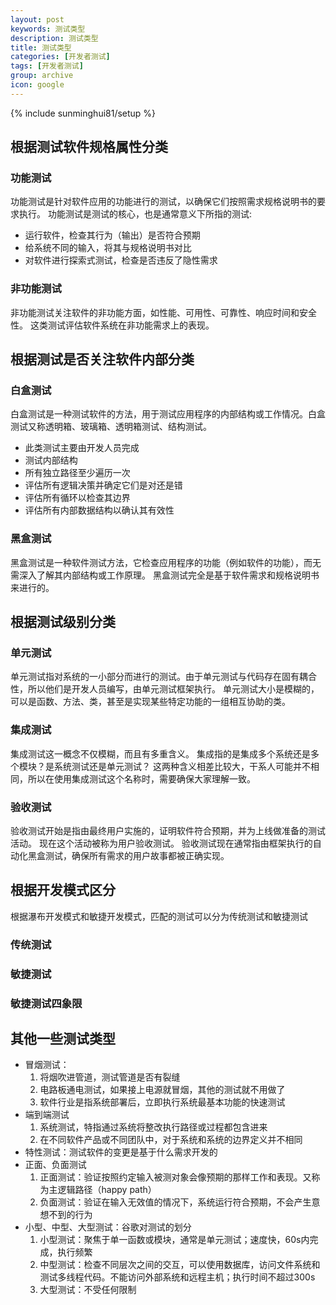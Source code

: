```yaml
---
layout: post
keywords: 测试类型
description: 测试类型
title: 测试类型
categories: [开发者测试]
tags: [开发者测试]
group: archive
icon: google
---
```


{% include sunminghui81/setup %}


## 根据测试软件规格属性分类
### 功能测试
功能测试是针对软件应用的功能进行的测试，以确保它们按照需求规格说明书的要求执行。
功能测试是测试的核心，也是通常意义下所指的测试:
- 运行软件，检查其行为（输出）是否符合预期
- 给系统不同的输入，将其与规格说明书对比
- 对软件进行探索式测试，检查是否违反了隐性需求

### 非功能测试
非功能测试关注软件的非功能方面，如性能、可用性、可靠性、响应时间和安全性。
这类测试评估软件系统在非功能需求上的表现。

## 根据测试是否关注软件内部分类
### 白盒测试
白盒测试是一种测试软件的方法，用于测试应用程序的内部结构或工作情况。白盒测试又称透明箱、玻璃箱、透明箱测试、结构测试。
- 此类测试主要由开发人员完成
- 测试内部结构
- 所有独立路径至少遍历一次
- 评估所有逻辑决策并确定它们是对还是错
- 评估所有循环以检查其边界
- 评估所有内部数据结构以确认其有效性

### 黑盒测试
黑盒测试是一种软件测试方法，它检查应用程序的功能（例如软件的功能），而无需深入了解其内部结构或工作原理。
黑盒测试完全是基于软件需求和规格说明书来进行的。

## 根据测试级别分类
### 单元测试
单元测试指对系统的一小部分而进行的测试。由于单元测试与代码存在固有耦合性，所以他们是开发人员编写，由单元测试框架执行。
单元测试大小是模糊的，可以是函数、方法、类，甚至是实现某些特定功能的一组相互协助的类。

### 集成测试
集成测试这一概念不仅模糊，而且有多重含义。
集成指的是集成多个系统还是多个模块？是系统测试还是单元测试？
这两种含义相差比较大，干系人可能并不相同，所以在使用集成测试这个名称时，需要确保大家理解一致。

### 验收测试
验收测试开始是指由最终用户实施的，证明软件符合预期，并为上线做准备的测试活动。
现在这个活动被称为用户验收测试。
验收测试现在通常指由框架执行的自动化黑盒测试，确保所有需求的用户故事都被正确实现。

## 根据开发模式区分
根据瀑布开发模式和敏捷开发模式，匹配的测试可以分为传统测试和敏捷测试
### 传统测试

### 敏捷测试

### 敏捷测试四象限


## 其他一些测试类型
- 冒烟测试：
  1. 将烟吹进管道，测试管道是否有裂缝
  2. 电路板通电测试，如果接上电源就冒烟，其他的测试就不用做了
  3. 软件行业是指系统部署后，立即执行系统最基本功能的快速测试
- 端到端测试
  1. 系统测试，特指通过系统将整改执行路径或过程都包含进来
  2. 在不同软件产品或不同团队中，对于系统和系统的边界定义并不相同
- 特性测试：测试软件的变更是基于什么需求开发的
- 正面、负面测试
  1. 正面测试：验证按照约定输入被测对象会像预期的那样工作和表现。又称为主逻辑路径（happy path）
  2. 负面测试：验证在输入无效值的情况下，系统运行符合预期，不会产生意想不到的行为
- 小型、中型、大型测试：谷歌对测试的划分
  1. 小型测试：聚焦于单一函数或模块，通常是单元测试；速度快，60s内完成，执行频繁
  2. 中型测试：检查不同层次之间的交互，可以使用数据库，访问文件系统和测试多线程代码。不能访问外部系统和远程主机；执行时间不超过300s
  3. 大型测试：不受任何限制
